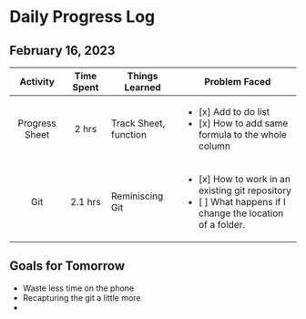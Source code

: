 # Daily Progress Log

## February 16, 2023

|    Activity    | Time Spent | Things Learned        | Problem Faced                                                                                |
|:--------------:|:----------:|-----------------------|----------------------------------------------------------------------------------------------|
| Progress Sheet |    2 hrs   | Track Sheet, function | <ul><li>[x] Add to do list</li> <li>[x] How to add same formula to the whole column</li></ul>                      |
| Git            | 2.1 hrs    | Reminiscing Git       | <ul><li>[x] How to work in an existing git repository</li> <li>[ ] What happens if I change the location of a folder.</li></ul> |


## Goals for Tomorrow
- Waste less time on the phone
- Recapturing the git a little more
- 
